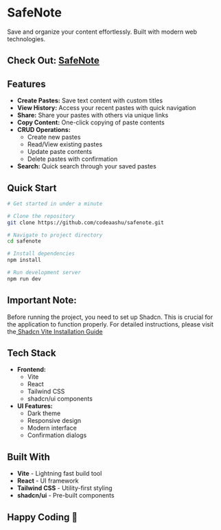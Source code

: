 # SafeNote

Save and organize your content effortlessly. Built with modern web technologies.

## Check Out: [SafeNote](https://safenote.vercel.app/)

## Features

- **Create Pastes:** Save text content with custom titles
- **View History:** Access your recent pastes with quick navigation
- **Share:** Share your pastes with others via unique links
- **Copy Content:** One-click copying of paste contents
- **CRUD Operations:**
  - Create new pastes
  - Read/View existing pastes
  - Update paste contents
  - Delete pastes with confirmation
- **Search:** Quick search through your saved pastes

## Quick Start

```bash
# Get started in under a minute

# Clone the repository
git clone https://github.com/codeaashu/safenote.git

# Navigate to project directory
cd safenote

# Install dependencies
npm install

# Run development server
npm run dev
```

## Important Note:

Before running the project, you need to set up Shadcn. This is crucial for the application to function properly. For detailed instructions, please visit the[ Shadcn Vite Installation Guide](https://ui.shadcn.com/docs/installation/vite)

## Tech Stack

- **Frontend:**
  - Vite
  - React
  - Tailwind CSS
  - shadcn/ui components
- **UI Features:**
  - Dark theme
  - Responsive design
  - Modern interface
  - Confirmation dialogs

## Built With

- **Vite** - Lightning fast build tool
- **React** - UI framework
- **Tailwind CSS** - Utility-first styling
- **shadcn/ui** - Pre-built components

## Happy Coding 🎈
